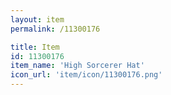 ```yaml
---
layout: item
permalink: /11300176

title: Item
id: 11300176
item_name: 'High Sorcerer Hat'
icon_url: 'item/icon/11300176.png'
---
```

